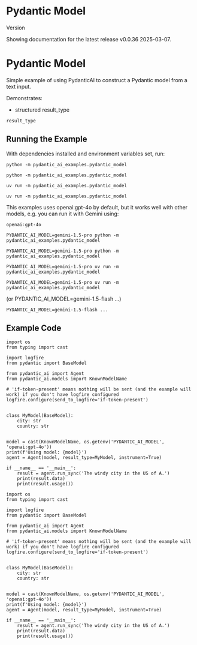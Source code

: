 # Pydantic Model

Version

Showing documentation for the latest release v0.0.36 2025-03-07.

# Pydantic Model

Simple example of using PydanticAI to construct a Pydantic model from a text input.

Demonstrates:

* structured result_type

```
result_type
```

## Running the Example

With dependencies installed and environment variables set, run:

```
python -m pydantic_ai_examples.pydantic_model
```

```
python -m pydantic_ai_examples.pydantic_model
```

```
uv run -m pydantic_ai_examples.pydantic_model
```

```
uv run -m pydantic_ai_examples.pydantic_model
```

This examples uses openai:gpt-4o by default, but it works well with other models, e.g. you can run it
with Gemini using:

```
openai:gpt-4o
```

```
PYDANTIC_AI_MODEL=gemini-1.5-pro python -m pydantic_ai_examples.pydantic_model
```

```
PYDANTIC_AI_MODEL=gemini-1.5-pro python -m pydantic_ai_examples.pydantic_model
```

```
PYDANTIC_AI_MODEL=gemini-1.5-pro uv run -m pydantic_ai_examples.pydantic_model
```

```
PYDANTIC_AI_MODEL=gemini-1.5-pro uv run -m pydantic_ai_examples.pydantic_model
```

(or PYDANTIC_AI_MODEL=gemini-1.5-flash ...)

```
PYDANTIC_AI_MODEL=gemini-1.5-flash ...
```

## Example Code

```
import os
from typing import cast

import logfire
from pydantic import BaseModel

from pydantic_ai import Agent
from pydantic_ai.models import KnownModelName

# 'if-token-present' means nothing will be sent (and the example will work) if you don't have logfire configured
logfire.configure(send_to_logfire='if-token-present')


class MyModel(BaseModel):
    city: str
    country: str


model = cast(KnownModelName, os.getenv('PYDANTIC_AI_MODEL', 'openai:gpt-4o'))
print(f'Using model: {model}')
agent = Agent(model, result_type=MyModel, instrument=True)

if __name__ == '__main__':
    result = agent.run_sync('The windy city in the US of A.')
    print(result.data)
    print(result.usage())
```

```
import os
from typing import cast

import logfire
from pydantic import BaseModel

from pydantic_ai import Agent
from pydantic_ai.models import KnownModelName

# 'if-token-present' means nothing will be sent (and the example will work) if you don't have logfire configured
logfire.configure(send_to_logfire='if-token-present')


class MyModel(BaseModel):
    city: str
    country: str


model = cast(KnownModelName, os.getenv('PYDANTIC_AI_MODEL', 'openai:gpt-4o'))
print(f'Using model: {model}')
agent = Agent(model, result_type=MyModel, instrument=True)

if __name__ == '__main__':
    result = agent.run_sync('The windy city in the US of A.')
    print(result.data)
    print(result.usage())
```

